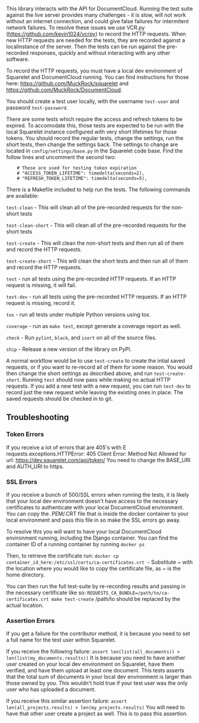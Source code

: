 This library interacts with the API for DocumentCloud.  Running the test suite
against the live server provides many challenges - it is slow, will not work
without an internet connection, and could give false failures for intermitent
network failures.  To resolve these issues we use VCR.py
(https://github.com/kevin1024/vcrpy) to record the HTTP requests.  When new
HTTP requests are needed for the tests, they are recorded against a
localinstance of the server.  Then the tests can be run against the
pre-recorded responses, quickly and without interacting with any other
software.

To record the HTTP requests, you must have a local dev environment of Squarelet
and DocumentCloud running.  You can find instructions for those here:
https://github.com/MuckRock/squarelet and
https://github.com/MuckRock/DocumentCloud.  

You should create a test user locally, with the username `test-user` and password `test-password`.

There are some tests which require the access and refresh tokens to be expired.  To accomodate this, those tests are expected to be run with the local Squarelet instance configured with very short lifetimes for those tokens.  You should record the regular tests, change the settings, run the short tests, then change the settings back.  The settings to change are located in `config/settings/base.py` in the Squarelet code base.  Find the follow lines and uncomment the second two:

```
    # These are used for testing token expiration
    # "ACCESS_TOKEN_LIFETIME": timedelta(seconds=2),
    # "REFRESH_TOKEN_LIFETIME": timedelta(seconds=5),
```

There is a Makefile included to help run the tests.  The following commands are available:

`test-clean` - This will clean all of the pre-recorded requests for the non-short tests

`test-clean-short` - This will clean all of the pre-recorded requests for the short tests

`test-create` - This will clean the non-short tests and then run all of them and record the HTTP requests.

`test-create-short` - This will clean the short tests and then run all of them and record the HTTP requests.

`test` - run all tests using the pre-recorded HTTP requests.  If an HTTP request is missing, it will fail.

`test-dev` - run all tests using the pre-recorded HTTP requests.  If an HTTP request is missing, record it.

`tox` - run all tests under multiple Python versions using tox.

`coverage` - run as `make test`, except generate a coverage report as well.

`check` - Run `pylint`, `black`, and `isort` on all of the source files.

`ship` - Release a new version of the library on PyPI.

A normal workflow would be to use `test-create` to create the intial saved requests, or if you want to re-record all of them for some reason.  You would then change the short settings as described above, and run `test-create-short`.  Running `test` should now pass while making no actual HTTP requests.  If you add a new test with a new request, you can run `test-dev` to record just the new request while leaving the existing ones in place.  The saved requests should be checked in to git.

## Troubleshooting

### Token Errors 
If you receive a lot of errors that are 405's with E requests.exceptions.HTTPError: 405 Client Error: Method Not Allowed for url: https://dev.squarelet.com/api/token/
You need to change the BASE_URI and AUTH_URI to https. 

### SSL Errors
If you receive a bunch of 500/SSL errors when running the tests, it is likely that your local dev environment doesn't have access to the necessary certificates to authenticate with your local DocumentCloud environment. 
You can copy the .PEM/.CRT file that is inside the docker container to your local environment and pass this file in so make the SSL errors go away. 

To resolve this you will want to have your local DocumentCloud environment running, including the Django container. You can find the container ID of a running container by running 
```docker ps```

Then, to retrieve the certificate run:
```docker cp container_id_here:/etc/ssl/certs/ca-certificates.crt ~```
Substitute ~ with the location where you would like to copy the certificate file, as ~ is the home directory. 

You can then run the full test-suite by re-recording results  and passing in the necessary certificate like so:
```REQUESTS_CA_BUNDLE=/path/to/ca-certificates.crt make test-create```
/path/to should be replaced by the actual location. 

### Assertion Errors

If you get a failure for the contributor method, it is because you need to set a full name for the test user within Squarelet. 

If you receive the following failure:
```assert len(list(all_documents)) > len(list(my_documents.results))```
It is because you need to have another user created on your local dev environment on Squarelet, have them verified, and have them upload at least one document. 
This tests asserts that the total sum of documents in your local dev environment is larger than those owned by you. This wouldn't hold true if your test user was the only user who has uploaded a document. 

If you receive this similar assertion failure:
```assert len(all_projects.results) > len(my_projects.results)```
You will need to have that other user create a project as well. This is to pass this assertion. 
